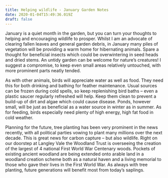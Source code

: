 ```yaml
---
title: Helping wildlife - January Garden Notes
date: 2020-01-04T15:49:36.019Z
draft: false
---
```


January is a quiet month in the garden, but you can turn your thoughts to helping and encouraging wildlife to prosper.
Whilst I am an advocate of clearing fallen leaves and general garden debris, in January many piles of vegetation will be providing a warm home for hibernating animals. Spare a thought for beneficial insects which could be overwintering in seed heads and dried stems. An untidy garden can be welcome for nature’s creatures! I suggest a compromise, to keep even small areas relatively untouched, with more prominent parts neatly tended.

As with other animals, birds will appreciate water as well as food. They need this for both drinking and bathing for feather maintenance. Usual sources can be frozen during cold spells, so keep replenishing bird baths – even a plastic saucer regularly refreshed will help. Keep them clean to prevent a build-up of dirt and algae which could cause disease. Ponds, however small, will be just as beneficial as a water source in winter as in summer. As for feeding, birds especially need plenty of high energy, high fat food in cold weather.

Planning for the future, tree planting has been very prominent in the news recently, with all political parties vowing to plant many millions over the next decade. This is great news for carbon capture – but also wildlife. Right on our doorstep at Langley Vale the Woodland Trust is overseeing the creation of the largest of 4 national First World War Centenary woods. Pockets of existing ancient woodland are being extended onto arable land in a woodland creation scheme both as a natural haven and a living memorial to those who gave their lives in the First World War. As always with tree planting, future generations will benefit most from today’s saplings.
